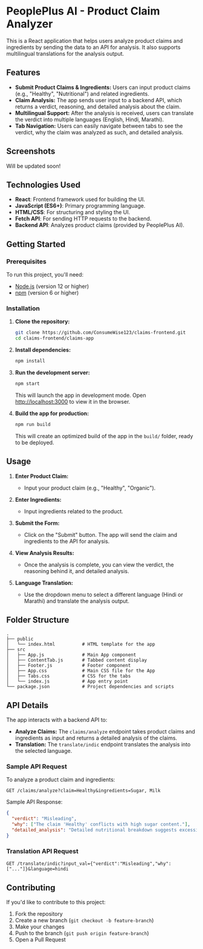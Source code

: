 # PeoplePlus AI - Product Claim Analyzer

This is a React application that helps users analyze product claims and ingredients by sending the data to an API for analysis. It also supports multilingual translations for the analysis output.

## Features

- **Submit Product Claims & Ingredients:** Users can input product claims (e.g., "Healthy", "Nutritional") and related ingredients.
- **Claim Analysis:** The app sends user input to a backend API, which returns a verdict, reasoning, and detailed analysis about the claim.
- **Multilingual Support:** After the analysis is received, users can translate the verdict into multiple languages (English, Hindi, Marathi).
- **Tab Navigation:** Users can easily navigate between tabs to see the verdict, why the claim was analyzed as such, and detailed analysis.

## Screenshots

Will be updated soon!

## Technologies Used

- **React**: Frontend framework used for building the UI.
- **JavaScript (ES6+)**: Primary programming language.
- **HTML/CSS**: For structuring and styling the UI.
- **Fetch API**: For sending HTTP requests to the backend.
- **Backend API**: Analyzes product claims (provided by PeoplePlus AI).

## Getting Started

### Prerequisites

To run this project, you'll need:

- [Node.js](https://nodejs.org/) (version 12 or higher)
- [npm](https://www.npmjs.com/get-npm) (version 6 or higher)
  
### Installation

1. **Clone the repository:**

   ```bash
   git clone https://github.com/ConsumeWise123/claims-frontend.git
   cd claims-frontend/claims-app
   ```

2. **Install dependencies:**

   ```bash
   npm install
   ```

3. **Run the development server:**

   ```bash
   npm start
   ```

   This will launch the app in development mode. Open [http://localhost:3000](http://localhost:3000) to view it in the browser.

4. **Build the app for production:**

   ```bash
   npm run build
   ```

   This will create an optimized build of the app in the `build/` folder, ready to be deployed.

## Usage

1. **Enter Product Claim:**
   - Input your product claim (e.g., "Healthy", "Organic").
   
2. **Enter Ingredients:**
   - Input ingredients related to the product.

3. **Submit the Form:**
   - Click on the "Submit" button. The app will send the claim and ingredients to the API for analysis.

4. **View Analysis Results:**
   - Once the analysis is complete, you can view the verdict, the reasoning behind it, and detailed analysis.

5. **Language Translation:**
   - Use the dropdown menu to select a different language (Hindi or Marathi) and translate the analysis output.

## Folder Structure

```
.
├── public
│   └── index.html          # HTML template for the app
├── src
│   ├── App.js              # Main App component
│   ├── ContentTab.js       # Tabbed content display
│   ├── Footer.js           # Footer component
│   ├── App.css             # Main CSS file for the App
│   ├── Tabs.css            # CSS for the tabs
│   └── index.js            # App entry point
└── package.json            # Project dependencies and scripts
```

## API Details

The app interacts with a backend API to:

- **Analyze Claims:** The `claims/analyze` endpoint takes product claims and ingredients as input and returns a detailed analysis of the claims.
- **Translation:** The `translate/indic` endpoint translates the analysis into the selected language.

### Sample API Request

To analyze a product claim and ingredients:

```
GET /claims/analyze?claim=Healthy&ingredients=Sugar, Milk
```

Sample API Response:

```json
{
  "verdict": "Misleading",
  "why": ["The claim 'Healthy' conflicts with high sugar content."],
  "detailed_analysis": "Detailed nutritional breakdown suggests excessive sugar."
}
```

### Translation API Request

```
GET /translate/indic?input_val={"verdict":"Misleading","why":["..."]}&language=hindi
```

## Contributing

If you'd like to contribute to this project:

1. Fork the repository
2. Create a new branch (`git checkout -b feature-branch`)
3. Make your changes
4. Push to the branch (`git push origin feature-branch`)
5. Open a Pull Request
